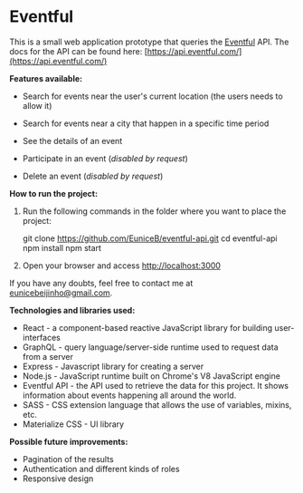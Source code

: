 # Eventful
This is a small web application prototype that queries the [Eventful](https://sandiego.eventful.com/events) API.
The docs for the API can be found here: [https://api.eventful.com/](https://api.eventful.com/)

**Features available:**
 - Search for events near the user's current location (the users needs
   to allow it)
   
 - Search for events near a city that happen in a specific
   time period
 - See the details of an event 
 - Participate in an event (*disabled by request*)
 - Delete an event (*disabled by request*)

**How to run the project:**
1. Run the following commands in the folder where you want to place the project:

    git clone https://github.com/EuniceB/eventful-api.git
    cd eventful-api
    npm install
    npm start

2. Open your browser and access [http://localhost:3000](http://localhost:3000)

If you have any doubts, feel free to contact me at eunicebeijinho@gmail.com.

**Technologies and libraries used:**

 - React - a component-based reactive JavaScript library for building user-interfaces
 - GraphQL - query language/server-side runtime used to request data from a server
 - Express - Javascript library for creating a server
 - Node.js - JavaScript runtime built on Chrome's V8 JavaScript engine
 - Eventful API - the API used to retrieve the data for this project. It shows information about events happening all around the world.
 - SASS - CSS extension language that allows the use of variables, mixins, etc.
 - Materialize CSS - UI library

**Possible future improvements:**

 - Pagination of the results
 - Authentication and different kinds of roles
 - Responsive design
